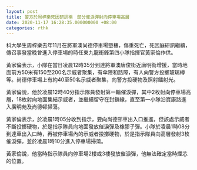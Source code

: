 ```yaml
---
layout: post
title: 警方於周梓樂死因研訊稱　部分催淚彈射向停車場高層　
date: 2020-11-17 16:28:35.000000000 +08:00
categories: rthk
---
```


科大學生周梓樂去年11月在將軍澳尚德停車場墮樓，傷重死亡，死因庭研訊繼續，傳召事發當晚曾進入停車場的時任東九龍衝鋒第四小隊指揮官黃家倫作供。

黃家倫表示，小隊在當日凌晨12時35分到達將軍澳唐俊街近唐明街增援，當時地面前方50米有150至200名示威者聚集，有傘陣和路障，有人向警方投擲玻璃樽等。尚德停車場上有約40至50名示威者聚集，向警方投硬物及照射鐳射光。

黃家倫說，他於凌晨12時40分指示隊員發射第一輪催淚彈，其中2枚射向停車場高層，18枚射向地面集結示威者，並繼續留守在封鎖線，直至第一小隊沿寶康路進入廣明苑及尚德邨掃蕩。

黃家倫表示，於凌晨1時05分收到指示，要向尚德邨車出入口推進，但該處示威者不斷投擲硬物，於是指示隊員向地面發放催淚彈及橡膠子彈。小隊於凌晨1時08分到達車出入口時，再被停車場內的示威者投擲硬物，於是指示隊員向高層發射3枚催淚彈，並於凌晨1時10分進入停車場掃蕩。

黃家倫說，他當時指示隊員向停車場2樓或3樓發放催淚彈，他無法確定當時煙芯的位置。
